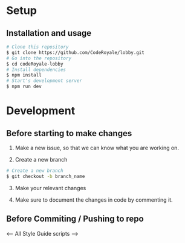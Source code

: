 # Setup

## Installation and usage

```bash
# Clone this repository
$ git clone https://github.com/CodeRoyale/lobby.git
# Go into the repository
$ cd codeRoyale-lobby
# Install dependencies
$ npm install
# Start's development server
$ npm run dev
```

# Development

## Before starting to make changes

1. Make a new issue, so that we can know what you are working on.

2. Create a new branch

```bash
# Create a new branch
$ git checkout -b branch_name
```

3. Make your relevant changes

4. Make sure to document the changes in code by commenting it.

## Before Commiting / Pushing to repo

<-- All Style Guide scripts -->
